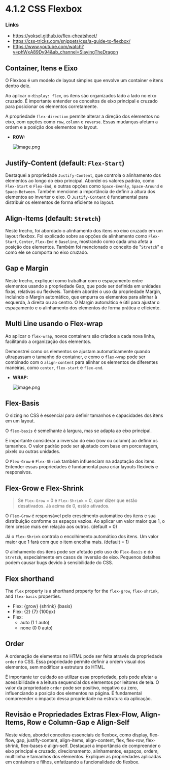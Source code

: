 # 4.1.2 CSS Flexbox

### Links
- https://yoksel.github.io/flex-cheatsheet/
- https://css-tricks.com/snippets/css/a-guide-to-flexbox/
- https://www.youtube.com/watch?v=phWxA89Dy94&ab_channel=SlayingTheDragon

## Container, Itens e Eixo

O Flexbox é um modelo de layout simples que envolve um container e itens dentro dele.

Ao aplicar o `display: flex`, os itens são organizados lado a lado no eixo cruzado. É importante entender os conceitos de eixo principal e cruzado para posicionar os elementos corretamente.

A propriedade `flex-direction` permite alterar a direção dos elementos no eixo, com opções como `row`, `column` e `reverse`. Essas mudanças afetam a ordem e a posição dos elementos no layout.

- **ROW:**
    
    ![image.png](assets/img01.png)
    

## Justify-Content (default: `Flex-Start`)

Destaquei a propriedade `Justify-Content`, que controla o alinhamento dos elementos ao longo do eixo principal. Abordei os valores padrão, como `Flex-Start` e `Flex-End`, e outras opções como `Space-Evenly`, `Space-Around` e `Space-Between`. Também mencionei a importância de definir a altura dos elementos ao inverter o eixo. O `Justify-Content` é fundamental para distribuir os elementos de forma eficiente no layout.

## Align-Items (default: `Stretch`)

Neste trecho, foi abordado o alinhamento dos itens no eixo cruzado em um layout flexbox. Foi explicado sobre as opções de alinhamento como `Flex-Start`, `Center`, `Flex-End` e `Baseline`, mostrando como cada uma afeta a posição dos elementos. Também foi mencionado o conceito de "`Stretch`" e como ele se comporta no eixo cruzado.

## Gap e Margin

Neste trecho, expliquei como trabalhar com o espaçamento entre elementos usando a propriedade Gap, que pode ser definida em unidades fixas, relativas ou flexíveis. Também abordei o uso da propriedade Margin, incluindo o Margin automático, que empurra os elementos para alinhar à esquerda, à direita ou ao centro. O Margin automático é útil para ajustar o espaçamento e o alinhamento dos elementos de forma prática e eficiente.

## Multi Line usando o Flex-wrap

Ao aplicar o `flex-wrap`, novos containers são criados a cada nova linha, facilitando a organização dos elementos.

Demonstrei como os elementos se ajustam automaticamente quando ultrapassam o tamanho do container, e como o `flex-wrap` pode ser combinado com o `align-content` para alinhar os elementos de diferentes maneiras, como `center`, `flex-start` e `flex-end`.

- **WRAP:**
    
    ![image.png](assets/img02.png)
    

## Flex-Basis

O sizing no CSS é essencial para definir tamanhos e capacidades dos itens em um layout.

O `flex-basis` é semelhante à largura, mas se adapta ao eixo principal.

É importante considerar a inversão do eixo (row ou column) ao definir os tamanhos. O valor padrão pode ser ajustado com base em porcentagem, pixels ou outras unidades.

O `Flex-Grow` e `Flex-Shrink` também influenciam na adaptação dos itens. Entender essas propriedades é fundamental para criar layouts flexíveis e responsivos.

## Flex-Grow e Flex-Shrink

> Se `Flex-Grow` = 0 e `Flex-Shrink` = 0, quer dizer que estão desativados. Já acima de 0, estão ativados.

O `Flex-Grow` é responsável pelo crescimento automático dos itens e sua distribuição conforme os espaços vazios. Ao aplicar um valor maior que 1, o item cresce mais em relação aos outros. (default = 0)

Já o `Flex-Shrink` controla o encolhimento automático dos itens. Um valor maior que 1 fará com que o item encolha mais. (default = 1)

O alinhamento dos itens pode ser afetado pelo uso do `Flex-Basis` e do `Stretch`, especialmente em casos de inversão de eixo. Pequenos detalhes podem causar bugs devido à sensibilidade do CSS.

## Flex shorthand

The `flex` property is a shorthand property for the `flex-grow`, `flex-shrink`, and `flex-basis` properties.

- Flex: {grow} {shrink} {basis}
- Flex: {2} {7} {100px}
- Flex:
    - auto (1 1 auto)
    - none (0 0 auto)

## Order

A ordenação de elementos no HTML pode ser feita através da propriedade `order` no CSS. Essa propriedade permite definir a ordem visual dos elementos, sem modificar a estrutura do HTML.

É importante ter cuidado ao utilizar essa propriedade, pois pode afetar a acessibilidade e a leitura sequencial dos elementos por leitores de tela. O valor da propriedade `order` pode ser positivo, negativo ou zero, influenciando a posição dos elementos na página. É fundamental compreender o impacto dessa propriedade na estrutura da aplicação.

## Revisão e Propriedades Extras Flex-Flow, Align-Items, Row e Column-Gap e Align-Self

Neste vídeo, abordei conceitos essenciais de flexbox, como display, flex-flow, gap, justify-content, align-items, align-content, flex, flex-row, flex-shrink, flex-bases e align-self. Destaquei a importância de compreender o eixo principal e cruzado, direcionamento, alinhamentos, espaços, ordem, multilinha e tamanhos dos elementos. Expliquei as propriedades aplicadas em containers e filhos, enfatizando a funcionalidade do flexbox.
